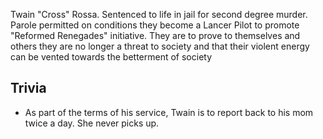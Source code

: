 Twain "Cross" Rossa. Sentenced to life in jail for second degree murder. Parole permitted  on conditions they become a Lancer Pilot to promote "Reformed Renegades" initiative. They are to prove to themselves and others they are no longer a threat to society and that their violent energy can be vented towards the betterment of society



## Trivia

* As part of the terms of his service, Twain is to report back to his mom twice a day. She never picks up.
